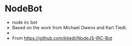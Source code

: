 NodeBot
=======
 * node irc bot
 * Based on the work from Michael Owens and Karl Tiedt.
 * 
 * From https://github.com/ktiedt/NodeJS-IRC-Bot
